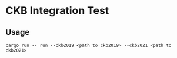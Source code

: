 # CKB Integration Test

## Usage

```shell
cargo run -- run --ckb2019 <path to ckb2019> --ckb2021 <path to ckb2021>
```

